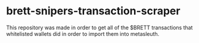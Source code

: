 # brett-snipers-transaction-scraper
This repository was made in order to get all of the $BRETT transactions that whitelisted wallets did in order to import them into metasleuth.
